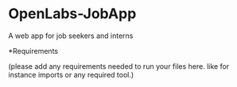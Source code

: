 # OpenLabs-JobApp
A web app for job seekers and interns


*Requirements


(please add any requirements needed to run your files here. like for instance imports or any required tool.)

